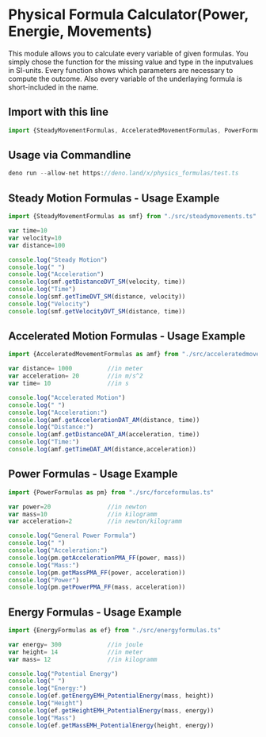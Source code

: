 # Physical Formula Calculator(Power, Energie, Movements)

This module allows you to calculate every variable of given formulas. You simply chose the function for the missing value and type in the inputvalues in SI-units. Every function shows which parameters are necessary to compute the outcome. Also every variable of the underlaying formula is short-included in the name. 

## Import with this line
```js
import {SteadyMovementFormulas, AcceleratedMovementFormulas, PowerFormulas, EnergyFormulas} from "https://deno.land/x/physics_formulas@v1.0.0/mod.ts"
```
## Usage via Commandline
```js
deno run --allow-net https://deno.land/x/physics_formulas/test.ts
```

## Steady Motion Formulas - Usage Example
```js
import {SteadyMovementFormulas as smf} from "./src/steadymovements.ts"

var time=10
var velocity=10
var distance=100

console.log("Steady Motion")
console.log(" ")
console.log("Acceleration")
console.log(smf.getDistanceDVT_SM(velocity, time))
console.log("Time")
console.log(smf.getTimeDVT_SM(distance, velocity))
console.log("Velocity")
console.log(smf.getVelocityDVT_SM(distance, time))
```


## Accelerated Motion Formulas - Usage Example
```js
import {AcceleratedMovementFormulas as amf} from "./src/acceleratedmovements.ts"

var distance= 1000          //in meter
var acceleration= 20        //in m/s^2
var time= 10                //in s

console.log("Accelerated Motion")
console.log(" ")
console.log("Acceleration:")
console.log(amf.getAccelerationDAT_AM(distance, time))
console.log("Distance:")
console.log(amf.getDistanceDAT_AM(acceleration, time))
console.log("Time:")
console.log(amf.getTimeDAT_AM(distance,acceleration))
```


## Power Formulas - Usage Example
```js
import {PowerFormulas as pm} from "./src/forceformulas.ts"

var power=20                //in newton
var mass=10                 //in kilogramm
var acceleration=2          //in newton/kilogramm

console.log("General Power Formula")
console.log(" ")
console.log("Acceleration:")
console.log(pm.getAccelerationPMA_FF(power, mass))
console.log("Mass:")
console.log(pm.getMassPMA_FF(power, acceleration))
console.log("Power")
console.log(pm.getPowerPMA_FF(mass, acceleration))
```


## Energy Formulas - Usage Example
```js
import {EnergyFormulas as ef} from "./src/energyformulas.ts"

var energy= 300             //in joule
var height= 14              //in meter
var mass= 12                //in kilogramm

console.log("Potential Energy")
console.log(" ")
console.log("Energy:")
console.log(ef.getEnergyEMH_PotentialEnergy(mass, height))
console.log("Height")
console.log(ef.getHeightEMH_PotentialEnergy(mass, energy))
console.log("Mass")
console.log(ef.getMassEMH_PotentialEnergy(height, energy))
```